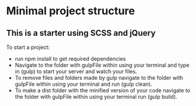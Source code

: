 # Minimal project structure
## This is a starter using SCSS and jQuery

To start a project:

 - run npm install to get required dependencies 
 - Navigate to the folder with gulpFile within using your terminal and type in (gulp) to start 
your server and watch your files.
 - To remove files and folders made by gulp navigate to the folder with gulpFile within using your terminal and run (gulp clean).
 - To make a dist folder with the minified version of your code navigate to the folder with gulpFile within using
your terminal run (gulp build).